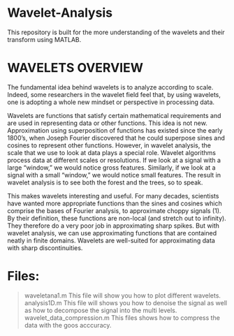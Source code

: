 # Wavelet-Analysis
This repository is built for the more understanding of the wavelets and their transform using MATLAB. 
# WAVELETS OVERVIEW
The fundamental idea behind wavelets is to analyze according to scale. Indeed, some researchers in the wavelet field feel that, by using wavelets, one is adopting a whole new mindset or perspective in processing data.

Wavelets are functions that satisfy certain mathematical requirements and are used in representing data or other functions. This idea is not new. Approximation using superposition of functions has existed since the early 1800’s, when Joseph Fourier discovered that he could superpose sines and cosines to represent other functions. However, in wavelet analysis, the scale that we use to look at data plays a special role. Wavelet algorithms process data at different scales or resolutions. If we look at a signal with a large “window,” we would notice gross features. Similarly, if we look at a signal with a small “window,” we would notice small features. The result in wavelet analysis is to see both the forest and the trees, so to speak.

This makes wavelets interesting and useful. For many decades, scientists have wanted more appropriate functions than the sines and cosines which comprise the bases of Fourier analysis, to approximate choppy signals (1). By their definition, these functions are non-local (and stretch out to infinity). They therefore do a very poor job in approximating sharp spikes. But with wavelet analysis, we can use approximating functions that are contained neatly in finite domains. Wavelets are well-suited for approximating data with sharp discontinuities.

# Files:
> waveletana1.m 
This file will show you how to plot different wavelets. 
> analysis1D.m 
This file will shows you how to denoise the signal as well as how to decompose the signal into the multi levels.
> wavelet_data_compression.m 
This files shows how to compress the data with the goos acccuracy. 

